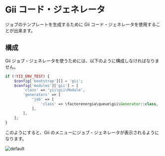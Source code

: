 Gii コード・ジェネレータ
========================

ジョブのテンプレートを生成するために Gii コード・ジェネレータを使用することが出来ます。

構成
----

Gii ジョブ・ジェネレータを使うためには、以下のように構成しなければなりません。

```php
if (!YII_ENV_TEST) {
    $config['bootstrap'][] = 'gii';
    $config['modules']['gii'] = [
        'class' => 'yii\gii\Module',
        'generators' => [
            'job' => [
                'class' => \factorenergia\queue\gii\Generator::class,
            ],
        ],
    ];
}

```

このようにすると、Gii のメニューにジョブ・ジェネレータが表示されるようになります。

![default](https://user-images.githubusercontent.com/1656851/29426628-e9a3e5ae-838f-11e7-859f-6f3cb8649f02.png)
